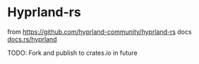 # Hyprland-rs

from <https://github.com/hyprland-community/hyprland-rs>
docs [docs.rs/hyprland](https://docs.rs/hyprland)

TODO: Fork and publish to crates.io in future

